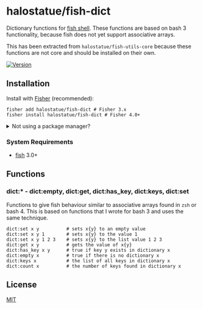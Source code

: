 # halostatue/fish-dict

Dictionary functions for [fish shell][]. These functions are based on bash 3
functionality, because fish does not yet support associative arrays.

This has been extracted from `halostatue/fish-utils-core` because these
functions are not core and should be installed on their own.

[![Version][]](https://github.com/halostatue/fish-dict/releases)

## Installation

Install with [Fisher][] (recommended):

```fish
fisher add halostatue/fish-dict # Fisher 3.x
fisher install halostatue/fish-dict # Fisher 4.0+
```

<details>
<summary>Not using a package manager?</summary>

---

Copy `functions/*.fish` to your fish configuration directory preserving the
directory structure.

</details>

### System Requirements

- [fish][] 3.0+

## Functions

### dict:\* - dict:empty, dict:get, dict:has_key, dict:keys, dict:set

Functions to give fish behaviour similar to associative arrays found in `zsh`
or bash 4. This is based on functions that I wrote for bash 3 and uses the
same technique.

```fish
dict:set x y          # sets x{y} to an empty value
dict:set x y 1        # sets x{y} to the value 1
dict:set x y 1 2 3    # sets x{y} to the list value 1 2 3
dict:get x y          # gets the value of x{y}
dict:has_key x y      # true if key y exists in dictionary x
dict:empty x          # true if there is no dictionary x
dict:keys x           # the list of all keys in dictionary x
dict:count x          # the number of keys found in dictionary x
```

## License

[MIT](LICENCE.md)

[fish shell]: https://fishshell.com 'friendly interactive shell'
[version]: https://img.shields.io/github/tag/halostatue/fish-utils-core.svg?label=Version
[fisher]: https://github.com/jorgebucaran/fisher
[fish]: https://github.com/fish-shell/fish-shell
